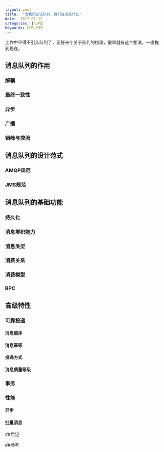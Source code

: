 ```yaml
---
layout: post
title:  "当我们谈论队列，我们在说些什么"
date:  2017-07-12
categories: [队列]
keywords: 队列,RPC
---
```


工作中不得不引入队列了，正好来个关于队列的梳理，很早就有这个想法，一直拖到现在。

## 消息队列的作用

### 解耦
### 最终一致性
### 异步
### 广播
### 错峰与控流

## 消息队列的设计范式
### AMQP规范
### JMS规范

## 消息队列的基础功能
### 持久化
### 消息堆积能力
###  消息类型
### 消费关系
### 消费模型
### RPC

## 高级特性
### 可靠投递
#### 消息顺序
#### 消息幂等
#### 投递方式
#### 消息质量等级
### 事务
### 性能
#### 异步
#### 批量消息
##后记

##参考

